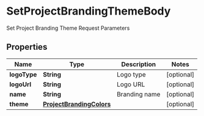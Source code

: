 

# SetProjectBrandingThemeBody

Set Project Branding Theme Request Parameters

## Properties

| Name | Type | Description | Notes |
|------------ | ------------- | ------------- | -------------|
|**logoType** | **String** | Logo type |  [optional] |
|**logoUrl** | **String** | Logo URL |  [optional] |
|**name** | **String** | Branding name |  [optional] |
|**theme** | [**ProjectBrandingColors**](ProjectBrandingColors.md) |  |  [optional] |



